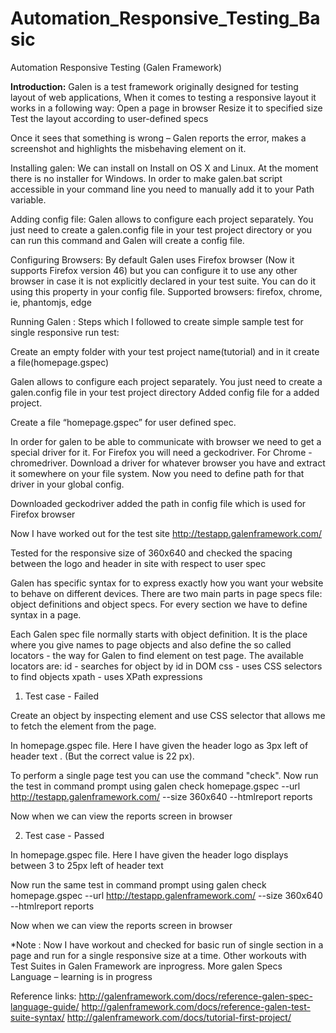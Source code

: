 # Automation_Responsive_Testing_Basic
Automation Responsive Testing  (Galen Framework)

**Introduction:**
Galen is a test framework originally designed for testing layout of web applications, When it comes to testing a responsive layout it works in a following way:
Open a page in browser
Resize it to specified size
Test the layout according to user-defined specs

Once it sees that something is wrong – Galen reports the error, makes a screenshot and highlights the misbehaving element on it.

Installing galen:
We can install on Install on OS X and Linux.
At the moment there is no installer for Windows. In order to make galen.bat script accessible in your command line you need to manually add it to your Path variable.

Adding config file:
Galen allows to configure each project separately. You just need to create a galen.config file in your test project directory or you can run this command and Galen will create a config file.



Configuring Browsers:
By default Galen uses Firefox browser (Now it supports Firefox version 46) but you can configure it to use any other browser in case it is not explicitly declared in your test suite. You can do it using this property in your config file.
Supported browsers: firefox, chrome, ie, phantomjs, edge

Running Galen :
Steps which I followed to create simple sample test for single responsive run test:


Create an empty folder with your test project name(tutorial) and in it create a file(homepage.gspec)

Galen allows to configure each project separately. You just need to create a galen.config file in your test project directory
Added config file for a added project.

Create a file “homepage.gspec” for user defined spec.

In order for galen to be able to communicate with browser we need to get a special driver for it. For Firefox you will need a geckodriver. For Chrome - chromedriver. Download a driver for whatever browser you have and extract it somewhere on your file system. 
Now you need to define path for that driver in your global config.

Downloaded geckodriver added the path in config file which is used for Firefox browser

Now I have worked out for the test site http://testapp.galenframework.com/

Tested for the responsive size of 360x640 and checked the spacing between the logo and header in site with respect to user spec
              

Galen has specific syntax for  to express exactly how you want your website to behave on different devices. There are two main parts in page specs file: object definitions and object specs. For every section we have to define syntax in a page.



Each Galen spec file normally starts with object definition. It is the place where you give names to page objects and also define the so called locators - the way for Galen to find element on test page. The available locators are:
id - searches for object by id in DOM
css - uses CSS selectors to find objects
xpath - uses XPath expressions

1. Test case - Failed

Create an object by inspecting element and use CSS selector that allows me to fetch the element from the page.


In homepage.gspec file. Here I have given the header logo  as 3px left of header text . (But the correct value is 22 px). 

To perform a single page test you can use the command "check".
Now run the test in command prompt using
galen check homepage.gspec --url http://testapp.galenframework.com/ --size 360x640 --htmlreport reports

Now when we can view the reports screen in browser



      






2. Test case - Passed



In homepage.gspec file.  Here I have given the header logo  displays between 3 to 25px  left of header text 

Now run the same test in command prompt using
galen check homepage.gspec --url http://testapp.galenframework.com/ --size 360x640 --htmlreport reports

Now when we can view the reports screen in browser




*Note :
Now I have workout and checked for basic run of single section in a page and run for a single responsive size at a time.
Other workouts with Test Suites in Galen Framework are inprogress.
More galen Specs Language – learning is in progress

Reference links:
http://galenframework.com/docs/reference-galen-spec-language-guide/
http://galenframework.com/docs/reference-galen-test-suite-syntax/
http://galenframework.com/docs/tutorial-first-project/
